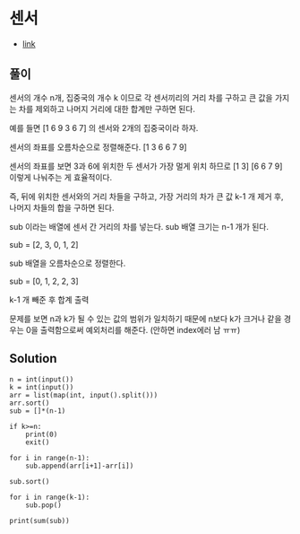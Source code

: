 # 센서
* [link](https://www.acmicpc.net/problem/2212)

## 풀이

센서의 개수 n개, 집중국의 개수 k 이므로 각 센서끼리의 거리 차를 구하고 큰 값을 가지는 차를 제외하고 나머지 거리에 대한 합계만 구하면 된다.


예를 들면 [1 6 9 3 6 7] 의 센서와 2개의 집중국이라 하자.

센서의 좌표를 오름차순으로 정렬해준다. [1 3 6 6 7 9]

센서의 좌표를 보면 3과 6에 위치한 두 센서가 가장 멀게 위치 하므로 [1 3] [6 6 7 9] 이렇게 나눠주는 게 효율적이다.

즉, 뒤에 위치한 센서와의 거리 차들을 구하고, 가장 거리의 차가 큰 값 k-1 개 제거 후, 나머지 차들의 합을 구하면 된다.

sub 이라는 배열에 센서 간 거리의 차를 넣는다. sub 배열 크기는 n-1 개가 된다.

sub = [2, 3, 0, 1, 2]

sub 배열을 오름차순으로 정렬한다.

sub = [0, 1, 2, 2, 3]

k-1 개 빼준 후 합계 출력

문제를 보면 n과 k가 될 수 있는 값의 범위가 일치하기 때문에
n보다 k가 크거나 같을 경우는 0을 출력함으로써 예외처리를 해준다. (안하면 index에러 남 ㅠㅠ)


## Solution
```
n = int(input())
k = int(input())
arr = list(map(int, input().split()))
arr.sort()
sub = []*(n-1)

if k>=n:
    print(0)
    exit()
    
for i in range(n-1):
    sub.append(arr[i+1]-arr[i])

sub.sort()

for i in range(k-1):
    sub.pop()

print(sum(sub))
```
